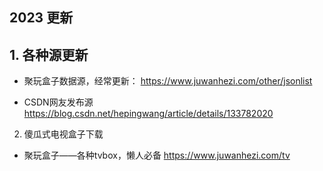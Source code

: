 ## 2023 更新


## 1. 各种源更新
- 聚玩盒子数据源，经常更新：
  https://www.juwanhezi.com/other/jsonlist

- CSDN网友发布源
    https://blog.csdn.net/hepingwang/article/details/133782020


2. 傻瓜式电视盒子下载
- 聚玩盒子——各种tvbox，懒人必备
  https://www.juwanhezi.com/tv
